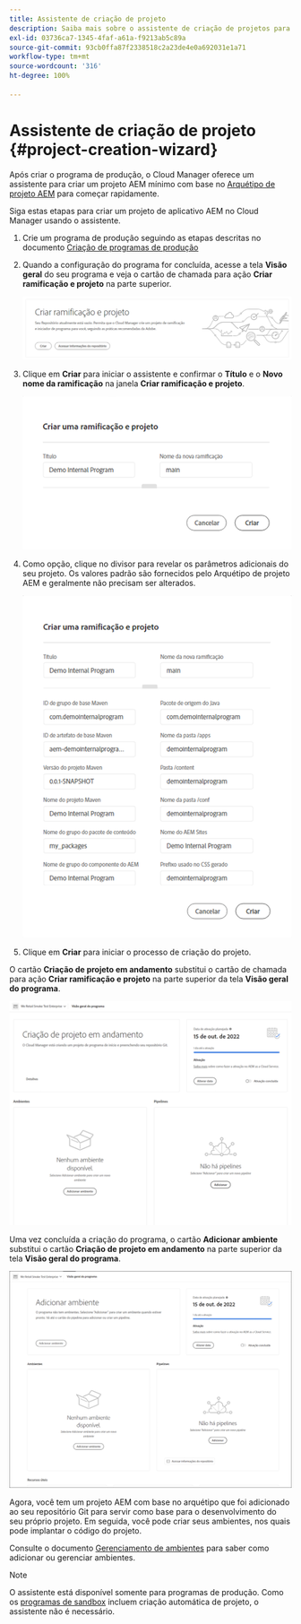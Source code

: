 ```yaml
---
title: Assistente de criação de projeto
description: Saiba mais sobre o assistente de criação de projetos para ajudar você a configurar rapidamente seu projeto após criar seu programa de produção.
exl-id: 03736ca7-1345-4faf-a61a-f9213ab5c89a
source-git-commit: 93cb0ffa87f2338518c2a23de4e0a692031e1a71
workflow-type: tm+mt
source-wordcount: '316'
ht-degree: 100%

---
```


# Assistente de criação de projeto {#project-creation-wizard}

Após criar o programa de produção, o Cloud Manager oferece um assistente para criar um projeto AEM mínimo com base no [Arquétipo de projeto AEM](https://experienceleague.adobe.com/docs/experience-manager-core-components/using/developing/archetype/overview.html?lang=pt-BR) para começar rapidamente.

Siga estas etapas para criar um projeto de aplicativo AEM no Cloud Manager usando o assistente.

1. Crie um programa de produção seguindo as etapas descritas no documento [Criação de programas de produção](creating-production-programs.md)

1. Quando a configuração do programa for concluída, acesse a tela **Visão geral** do seu programa e veja o cartão de chamada para ação **Criar ramificação e projeto** na parte superior.

   ![Cartão de chamada para ação do assistente](assets/create-wizard1.png)

1. Clique em **Criar** para iniciar o assistente e confirmar o **Título** e o **Novo nome da ramificação** na janela **Criar ramificação e projeto**.

   ![Criar ramificação e projeto](assets/create-wizard2.png)

1. Como opção, clique no divisor para revelar os parâmetros adicionais do seu projeto. Os valores padrão são fornecidos pelo Arquétipo de projeto AEM e geralmente não precisam ser alterados.

   ![Parâmetros adicionais do projeto](assets/create-wizard5.png)

1. Clique em **Criar** para iniciar o processo de criação do projeto.


O cartão **Criação de projeto em andamento** substitui o cartão de chamada para ação **Criar ramificação e projeto** na parte superior da tela **Visão geral do programa**.

![Criação do projeto em andamento](assets/create-wizard3.png)

Uma vez concluída a criação do programa, o cartão **Adicionar ambiente** substitui o cartão **Criação de projeto em andamento** na parte superior da tela **Visão geral do programa**.

![Adicionar ambiente](assets/create-wizard4.png)

Agora, você tem um projeto AEM com base no arquétipo que foi adicionado ao seu repositório Git para servir como base para o desenvolvimento do seu próprio projeto. Em seguida, você pode criar seus ambientes, nos quais pode implantar o código do projeto.

Consulte o documento [Gerenciamento de ambientes](/help/implementing/cloud-manager/manage-environments.md) para saber como adicionar ou gerenciar ambientes.

>[!NOTE]
>
>O assistente está disponível somente para programas de produção. Como os [programas de sandbox](introduction-sandbox-programs.md#auto-creation) incluem criação automática de projeto, o assistente não é necessário.
